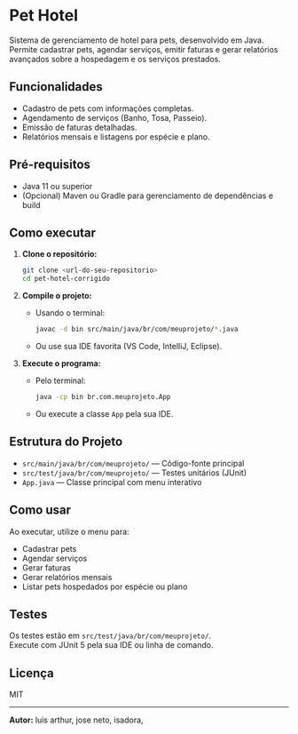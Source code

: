 # Pet Hotel

Sistema de gerenciamento de hotel para pets, desenvolvido em Java. Permite cadastrar pets, agendar serviços, emitir faturas e gerar relatórios avançados sobre a hospedagem e os serviços prestados.

## Funcionalidades

- Cadastro de pets com informações completas.
- Agendamento de serviços (Banho, Tosa, Passeio).
- Emissão de faturas detalhadas.
- Relatórios mensais e listagens por espécie e plano.

## Pré-requisitos

- Java 11 ou superior
- (Opcional) Maven ou Gradle para gerenciamento de dependências e build

## Como executar

1. **Clone o repositório:**
   ```sh
   git clone <url-do-seu-repositorio>
   cd pet-hotel-corrigido
   ```

2. **Compile o projeto:**
   - Usando o terminal:
     ```sh
     javac -d bin src/main/java/br/com/meuprojeto/*.java
     ```
   - Ou use sua IDE favorita (VS Code, IntelliJ, Eclipse).

3. **Execute o programa:**
   - Pelo terminal:
     ```sh
     java -cp bin br.com.meuprojeto.App
     ```
   - Ou execute a classe `App` pela sua IDE.

## Estrutura do Projeto

- `src/main/java/br/com/meuprojeto/` — Código-fonte principal
- `src/test/java/br/com/meuprojeto/` — Testes unitários (JUnit)
- `App.java` — Classe principal com menu interativo

## Como usar

Ao executar, utilize o menu para:
- Cadastrar pets
- Agendar serviços
- Gerar faturas
- Gerar relatórios mensais
- Listar pets hospedados por espécie ou plano

## Testes

Os testes estão em `src/test/java/br/com/meuprojeto/`.  
Execute com JUnit 5 pela sua IDE ou linha de comando.

## Licença

MIT

---

**Autor:** luis arthur, jose neto, isadora,
